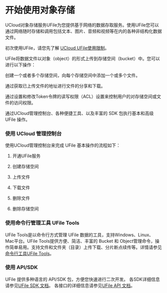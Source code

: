 

# 开始使用对象存储

UCloud对象存储服务UFile为您提供基于网络的数据存取服务。使用UFile您可以通过网络随时存储和调用包括文本、图片、音频和视频等在内的各种非结构化数据文件。

初次使用UFile，请您先了解 [UCloud UFile使用限制](https://docs.ucloud.cn/storage_cdn/ufile/introduction/limit)。

UFile将数据文件以对象（object）的形式上传到存储空间（bucket）中。您可以进行以下操作：

创建一个或者多个存储空间，向每个存储空间中添加一个或多个文件。

通过获取已上传文件的地址进行文件的分享和下载。

通过设置和修改Token令牌的读写权限（ACL）设置来控制用户的对存储空间或文件的访问权限。

通过UCloud管理控制台、各种便捷工具、以及丰富的 SDK 包执行基本和高级UFile 操作。

### 使用 UCloud 管理控制台

使用UCloud管理控制台来完成 UFile 基本操作的流程如下：

1)  开通UFile服务

2)  创建存储空间

3)  上传文件

4)  下载文件

5)  删除文件

6)  删除存储空间

### 使用命令行管理工具 UFile Tools

UFile Tools是以命令行方式管理 UFile 数据的工具，支持Windows、Linux、Mac平台。UFile Tools提供方便、简洁、丰富的 Bucket 和 Object管理命令，操作简单易用。支持文件和文件夹（目录）上传下载、分片断点续传等。详情请参见[命令行工具UFile Tools](https://docs.ucloud.cn/storage_cdn/ufile/tools/tools/tools_file)。


### 使用 API/SDK 

UFile 提供多种语言的 API/SDK 包，方便您快速进行二次开发。
各SDK详细信息请参见[UFile SDK 文档](https://docs.ucloud.cn/storage_cdn/ufile/tools/sdk)。
各接口的详细信息请参见[UFile API 文档](https://docs.ucloud.cn/api/ufile-api/index)。

